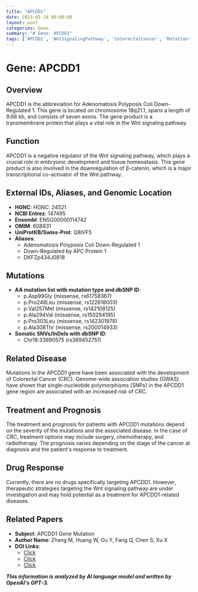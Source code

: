 ```yaml
---
title: "APCDD1"
date: 2023-05-10 00:00:00
layout: post
categories: Gene
summary: "# Gene: APCDD1"
tags: ['APCDD1', 'WntSignalingPathway', 'ColorectalCancer', 'Mutation', 'GWAS', 'Treatment', 'Prognosis', 'DrugResponse']
---
```


# Gene: APCDD1

## Overview
APCDD1 is the abbreviation for Adenomatosis Polyposis Coli Down-Regulated 1. This gene is located on chromosome 18q21.1, spans a length of 9.68 kb, and consists of seven exons. The gene product is a transmembrane protein that plays a vital role in the Wnt signaling pathway.

## Function
APCDD1 is a negative regulator of the Wnt signaling pathway, which plays a crucial role in embryonic development and tissue homeostasis. This gene product is also involved in the downregulation of β-catenin, which is a major transcriptional co-activator of the Wnt pathway.

## External IDs, Aliases, and Genomic Location
- **HGNC**: HGNC: 24521
- **NCBI Entrez**: 147495
- **Ensembl**: ENSG00000114742
- **OMIM**: 608831
- **UniProtKB/Swiss-Prot**: Q8IVF5
- **Aliases**: 
  - Adenomatosis Polyposis Coli Down-Regulated 1
  - Down-Regulated by APC Protein 1
  - DKFZp434J0818

## Mutations
- **AA mutation list with mutation type and dbSNP ID**: 
  - p.Asp99Gly (missense, rs61758367)
  - p.Pro248Leu (missense, rs122618003)
  - p.Val257Met (missense, rs142108125)
  - p.Ala294Val (missense, rs150294195)
  - p.Pro303Leu (missense, rs142301978)
  - p.Ala308Thr (missense, rs200014933)
- **Somatic SNVs/InDels with dbSNP ID**:
  - Chr18:33890575 (rs369452751)
  
## Related Disease
Mutations in the APCDD1 gene have been associated with the development of Colorectal Cancer (CRC). Genome-wide association studies (GWAS) have shown that single-nucleotide polymorphisms (SNPs) in the APCDD1 gene region are associated with an increased risk of CRC.

## Treatment and Prognosis
The treatment and prognosis for patients with APCDD1 mutations depend on the severity of the mutations and the associated disease. In the case of CRC, treatment options may include surgery, chemotherapy, and radiotherapy. The prognosis varies depending on the stage of the cancer at diagnosis and the patient's response to treatment.

## Drug Response
Currently, there are no drugs specifically targeting APCDD1. However, therapeutic strategies targeting the Wnt signaling pathway are under investigation and may hold potential as a treatment for APCDD1-related diseases.

## Related Papers
- **Subject**: APCDD1 Gene Mutation
- **Author Name**: Zhang M, Huang W, Ou Y, Fang Q, Chen S, Xu X
- **DOI Links**: 
  - [Click](https://doi.org/10.1016/j.phrs.2020.104796)
  - [Click](https://doi.org/10.1101/2020.07.06.20146470)
  - [Click](https://doi.org/10.1158/1055-9965.EPI-16-0198)

**_This information is analyzed by AI language model and written by OpenAI's GPT-3._**